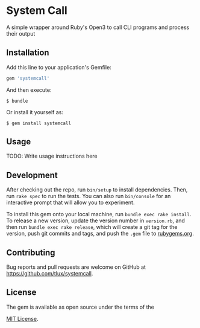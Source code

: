 # System Call

A simple wrapper around Ruby's Open3 to call CLI programs and process their
output

## Installation

Add this line to your application's Gemfile:

```ruby
gem 'systemcall'
```

And then execute:

    $ bundle

Or install it yourself as:

    $ gem install systemcall

## Usage

TODO: Write usage instructions here

## Development

After checking out the repo, run `bin/setup` to install dependencies. Then, run
`rake spec` to run the tests. You can also run `bin/console` for an interactive
prompt that will allow you to experiment.

To install this gem onto your local machine, run `bundle exec rake install`. To
release a new version, update the version number in `version.rb`, and then run
`bundle exec rake release`, which will create a git tag for the version, push
git commits and tags, and push the `.gem` file to
[rubygems.org](https://rubygems.org).

## Contributing

Bug reports and pull requests are welcome on GitHub at
https://github.com/tlux/systemcall.

## License

The gem is available as open source under the terms of the

[MIT License](https://opensource.org/licenses/MIT).
